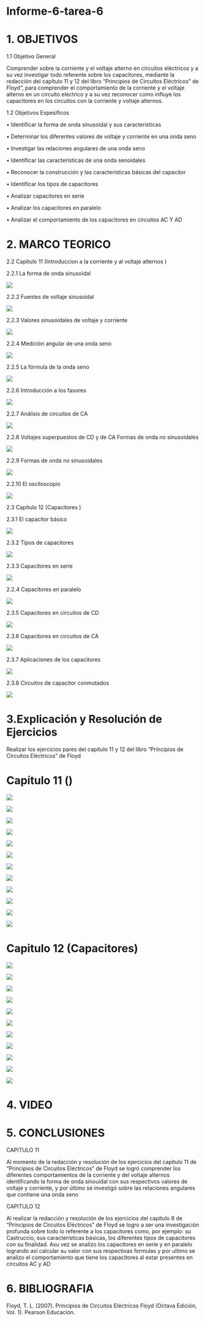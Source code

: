 # Informe-6-tarea-6

# 1. OBJETIVOS 
 
1.1 Objetivo General

Comprender sobre la corriente y el voltaje alterno en circuitos eléctricos y a su vez investigar todo referente sobre los capacitores, mediante la redacción del capítulo 11 y 12 del libro “Principios de Circuitos Eléctricos” de Floyd”, para comprender el comportamiento de la corriente y el voltaje alterno en un circuito eléctrico y a su vez reconocer como influye los capacitores en los circuitos con la corriente y voltaje alternos.

1.2 Objetivos Espesificos

•	Identificar la forma de onda sinusoidal y sus características 

•	Determinar los diferentes valores de voltaje y corriente en una onda seno

•	Investigar las relaciones angulares de una onda seno

•	Identificar las características de una onda senoidales

•	Reconocer la construcción y las características básicas del capacitor

•	Identificar los tipos de capacitores

•	Analizar capacitores en serie

•	Analizar los capacitores en paralelo

•	Analizar el comportamiento de los capacitores en circuitos AC Y AD


# 2. MARCO TEORICO

 2.2 Capitulo 11 (Introduccion a la corriente y al voltaje alternos )
 
 2.2.1 La forma de onda sinusoidal
 
 ![](https://github.com/dasalazar20/Informe-6-tarea-6/blob/main/Imagenes/Capitulo%2011/Informe%206%20Circuitos_3.jpg)
 
 2.2.2 Fuentes de voltaje sinusoidal
 
  ![](https://github.com/dasalazar20/Informe-6-tarea-6/blob/main/Imagenes/Capitulo%2011/Informe%206%20Circuitos_4.jpg)
 
 2.2.3 Valores sinusoidales de voltaje y corriente
 
  ![](https://github.com/dasalazar20/Informe-6-tarea-6/blob/main/Imagenes/Capitulo%2011/Informe%206%20Circuitos_5.jpg)
 
 2.2.4 Medición angular de una onda seno 
 
  ![](https://github.com/dasalazar20/Informe-6-tarea-6/blob/main/Imagenes/Capitulo%2011/Informe%206%20Circuitos_6.jpg)
 
 2.2.5 La fórmula de la onda seno
 
  ![](https://github.com/dasalazar20/Informe-6-tarea-6/blob/main/Imagenes/Capitulo%2011/Informe%206%20Circuitos_7.jpg)
 
 2.2.6 Introducción a los fasores
 
  ![](https://github.com/dasalazar20/Informe-6-tarea-6/blob/main/Imagenes/Capitulo%2011/Informe%206%20Circuitos_8.jpg)
 
 2.2.7 Análisis de circuitos de CA
 
  ![](https://github.com/dasalazar20/Informe-6-tarea-6/blob/main/Imagenes/Capitulo%2011/Informe%206%20Circuitos_9.jpg)
 
 2.2.8 Voltajes superpuestos de CD y de CA  Formas de onda no sinusoidales
 
  ![](https://github.com/dasalazar20/Informe-6-tarea-6/blob/main/Imagenes/Capitulo%2011/Informe%206%20Circuitos_10.jpg)
 
 2.2.9 Formas de onda no sinusoidales
 
  ![](https://github.com/dasalazar20/Informe-6-tarea-6/blob/main/Imagenes/Capitulo%2011/Informe%206%20Circuitos_11.jpg)
  
 2.2.10 El osciloscopio
 
  ![](https://github.com/dasalazar20/Informe-6-tarea-6/blob/main/Imagenes/Capitulo%2011/Informe%206%20Circuitos_12.jpg)
  
   2.3 Capitulo 12 (Capacitores )
   
 2.3.1 El capacitor básico
 
  ![](https://github.com/dasalazar20/Informe-6-tarea-6/blob/main/Imagenes/Capitulo%2012/Informe%206%20Circuitos_13.jpg)
 
 2.3.2 Tipos de capacitores
 
  ![](https://github.com/dasalazar20/Informe-6-tarea-6/blob/main/Imagenes/Capitulo%2012/Informe%206%20Circuitos_14.jpg)
 
 2.3.3 Capacitores en serie
 
  ![](https://github.com/dasalazar20/Informe-6-tarea-6/blob/main/Imagenes/Capitulo%2012/Informe%206%20Circuitos_15.jpg)
 
 2.2.4 Capacitores en paralelo  
 
  ![](https://github.com/dasalazar20/Informe-6-tarea-6/blob/main/Imagenes/Capitulo%2012/Informe%206%20Circuitos_16.jpg)
  
 2.3.5 Capacitores en circuitos de CD
 
  ![](https://github.com/dasalazar20/Informe-6-tarea-6/blob/main/Imagenes/Capitulo%2012/Informe%206%20Circuitos_17.jpg)
 
 2.3.6 Capacitores en circuitos de CA
 
  ![](https://github.com/dasalazar20/Informe-6-tarea-6/blob/main/Imagenes/Capitulo%2012/Informe%206%20Circuitos_18.jpg)
 
 2.3.7 Aplicaciones de los capacitores
 
  ![](https://github.com/dasalazar20/Informe-6-tarea-6/blob/main/Imagenes/Capitulo%2012/Informe%206%20Circuitos_19.jpg)
 
 2.3.8 Circuitos de capacitor conmutados
 
  ![](https://github.com/dasalazar20/Informe-6-tarea-6/blob/main/Imagenes/Capitulo%2012/Informe%206%20Circuitos_20.jpg)

# 3.Explicación y Resolución de Ejercicios 

 Realizar los ejercicios pares del capitulo 11 y 12 del libro “Principios de Circuitos Eléctricos” de Floyd 

# Capítulo 11 ()

 ![](https://github.com/dasalazar20/Informe-6-tarea-6/blob/main/Ejercicios/Capitulo%2011/Cap%C3%ADtulo%2011%20Circuito%20Serie(1)_1.jpg)
 
 ![](https://github.com/dasalazar20/Informe-6-tarea-6/blob/main/Ejercicios/Capitulo%2011/Cap%C3%ADtulo%2011%20Circuito%20Serie(1)_2.jpg)
 
 ![](https://github.com/dasalazar20/Informe-6-tarea-6/blob/main/Ejercicios/Capitulo%2011/Cap%C3%ADtulo%2011%20Circuito%20Serie(1)_3.jpg)
 
 ![](https://github.com/dasalazar20/Informe-6-tarea-6/blob/main/Ejercicios/Capitulo%2011/Cap%C3%ADtulo%2011%20Circuito%20Serie(1)_4.jpg)
 
 ![](https://github.com/dasalazar20/Informe-6-tarea-6/blob/main/Ejercicios/Capitulo%2011/Cap%C3%ADtulo%2011%20Circuito%20Serie(1)_5.jpg)
 
 ![](https://github.com/dasalazar20/Informe-6-tarea-6/blob/main/Ejercicios/Capitulo%2011/Cap%C3%ADtulo%2011%20Circuito%20Serie(1)_6.jpg)
 
 ![](https://github.com/dasalazar20/Informe-6-tarea-6/blob/main/Ejercicios/Capitulo%2011/Cap%C3%ADtulo%2011%20Circuito%20Serie(1)_7.jpg)
 
 ![](https://github.com/dasalazar20/Informe-6-tarea-6/blob/main/Ejercicios/Capitulo%2011/Cap%C3%ADtulo%2011%20Circuito%20Serie(1)_8.jpg)
 
 ![](https://github.com/dasalazar20/Informe-6-tarea-6/blob/main/Ejercicios/Capitulo%2011/Cap%C3%ADtulo%2011%20Circuito%20Serie(1)_9.jpg)
 
 ![](https://github.com/dasalazar20/Informe-6-tarea-6/blob/main/Ejercicios/Capitulo%2011/Cap%C3%ADtulo%2011%20Circuito%20Serie(1)_10.jpg)
 
 ![](https://github.com/dasalazar20/Informe-6-tarea-6/blob/main/Ejercicios/Capitulo%2011/Cap%C3%ADtulo%2011%20Circuito%20Serie(1)_11.jpg)
 
 ![](https://github.com/dasalazar20/Informe-6-tarea-6/blob/main/Ejercicios/Capitulo%2011/Cap%C3%ADtulo%2011%20Circuito%20Serie(1)_12.jpg)
           

# Capitulo 12 (Capacitores)

 ![](https://github.com/dasalazar20/Informe-6-tarea-6/blob/main/Ejercicios/Capitulo%2012/capitulo%2012_1.jpg)
 
 ![](https://github.com/dasalazar20/Informe-6-tarea-6/blob/main/Ejercicios/Capitulo%2012/capitulo%2012_2.jpg)
 
 ![](https://github.com/dasalazar20/Informe-6-tarea-6/blob/main/Ejercicios/Capitulo%2012/capitulo%2012_3.jpg)
 
 ![](https://github.com/dasalazar20/Informe-6-tarea-6/blob/main/Ejercicios/Capitulo%2012/capitulo%2012_4.jpg)
 
 ![](https://github.com/dasalazar20/Informe-6-tarea-6/blob/main/Ejercicios/Capitulo%2012/capitulo%2012_5.jpg)
 
 ![](https://github.com/dasalazar20/Informe-6-tarea-6/blob/main/Ejercicios/Capitulo%2012/capitulo%2012_6.jpg)
 
 ![](https://github.com/dasalazar20/Informe-6-tarea-6/blob/main/Ejercicios/Capitulo%2012/capitulo%2012_7.jpg)
 
 ![](https://github.com/dasalazar20/Informe-6-tarea-6/blob/main/Ejercicios/Capitulo%2012/capitulo%2012_8.jpg)
 
 ![](https://github.com/dasalazar20/Informe-6-tarea-6/blob/main/Ejercicios/Capitulo%2012/capitulo%2012_9.jpg)
 
 ![](https://github.com/dasalazar20/Informe-6-tarea-6/blob/main/Ejercicios/Capitulo%2012/capitulo%2012_10.jpg)
 
 ![](https://github.com/dasalazar20/Informe-6-tarea-6/blob/main/Ejercicios/Capitulo%2012/capitulo%2012_11.jpg)
 

# 4. VIDEO

# 5. CONCLUSIONES

CAPITULO 11

Al momento de la redacción y resolución de los ejercicios del capítulo 11 de “Principios de Circuitos Eléctricos” de Floyd se logró comprender los diferentes comportamientos de la corriente y del voltaje alternos identificando la forma de onda sinouidal con sus respectivos valores de voltaje y corriente, y por último se investigó sobre las relaciones angulares que contiene una onda seno

CAPITULO 12

Al realizar la redacción y resolución de los ejercicios del capítulo 8 de “Principios de Circuitos Eléctricos” de Floyd se logro a ser una investigación profunda sobre todo lo referente a los capacitores como, por ejemplo: su Castruccio, sus características básicas, los diferentes tipos de capacitores con su finalidad. Asu vez se analizo los capacitores en serie y en paralelo logrando así calcular su valor con sus respectivas formulas y por ultimo se analizo el comportamiento que tiene los capacitores al estar presentes en circuitos AC y AD

# 6. BIBLIOGRAFIA

  Floyd, T. L. (2007). Principios de Circuitos Eléctricos Floyd (Octava Edición, Vol. 1). Pearson Educación.
